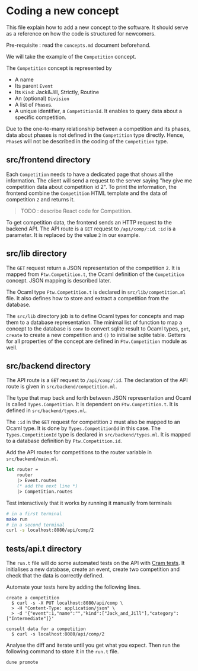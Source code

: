 Coding a new concept
====================


This file explain how to add a new concept to the software.
It should serve as a reference on how the code is structured for newcomers.

Pre-requisite : read the `concepts.md` document beforehand.

We will take the example of the `Competition` concept.

The `Competition` concept is represented by
- A name
- Its parent `Event`
- Its `Kind`: Jack&Jill, Strictly, Routine
- An (optional) `Division`
- A list of `Phase`s.
- A unique identifier, a `CompetitionId`. It enables to query data about a specific competition.

Due to the one-to-many relationship between a competition and its phases, 
data about phases is not defined in the `Competition` type directly. 
Hence, `Phase`s will not be described in the coding of the `Competition` type.

## src/frontend directory

Each `Competition` needs to have a dedicated page that shows all the information.
The client will send a request to the server saying 
"hey give me competition data about competition id 2".
To print the information, the frontend combine the `Competition` HTML template 
and the data of competition `2` and returns it.

> TODO : describe React code for Competition.

To get competition data, the frontend sends an HTTP request to the backend API. 
The API route is a `GET` request to `/api/comp/:id`. 
`:id` is a parameter. 
It is replaced by the value `2` in our example.

## src/lib directory

The `GET` request return a JSON representation of the competition `2`. 
It is mapped from `Ftw.Competition.t`, the Ocaml definition of the `Competition` concept. JSON mapping is described later.

The Ocaml type `Ftw.Competition.t` is declared in `src/lib/competition.ml` file. 
It also defines how to store and extract a competition from the database.

The `src/lib` directory job is to define Ocaml types for concepts and map them to a database representation.
The minimal list of function to map a concept to the database is `conv` to convert sqlite result to Ocaml types, `get`, `create` to create a new competition and `()` to initialise sqlite table.
Getters for all properties of the concept are defined in `Ftw.Competition` module as well.

## src/backend directory

The API route is a `GET` request to `/api/comp/:id`. 
The declaration of the API route is given in `src/backend/competition.ml`.

The type that map back and forth between JSON representation and Ocaml is called `Types.Competition`. 
It is dependent on `Ftw.Competition.t`.
It is defined in `src/backend/types.ml`.

The `:id` in the `GET` request for competition `2` must also be mapped to an Ocaml type. It is done by `Types.CompetitionId` in this case.
The `Types.CompetitionId` type is declared in `src/backend/types.ml`. 
It is mapped to a database definition by `Ftw.Competition.id`.

Add the API routes for competitions to the router variable in `src/backend/main.ml`.
```ocaml
let router =
    router
    |> Event.routes
    (* add the next line *)
    |> Competition.routes
```
Test interactively that it works by running it manually from terminals
```sh
# in a first terminal
make run
# in a second terminal
curl -s localhost:8080/api/comp/2
```


## tests/api.t directory

The `run.t` file will do some automated tests on the API with [Cram tests](https://dune.readthedocs.io/en/stable/reference/cram.html).
It initialises a new database, create an event, create two competition and check that the data is correctly defined.

Automate your tests here by adding the following lines.

```cram
create a competition
  $ curl -s -X PUT localhost:8080/api/comp \
  > -H "Content-Type: application/json" \
  > -d '{"event":1,"name":"","kind":["Jack_and_Jill"],"category":["Intermediate"]}'

consult data for a competition
  $ curl -s localhost:8080/api/comp/2
```

Analyse the diff and iterate until you get what you expect. 
Then run the following command to store it in the `run.t` file.
```sh
dune promote
```

